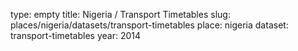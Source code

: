 type: empty
title: Nigeria / Transport Timetables
slug: places/nigeria/datasets/transport-timetables
place: nigeria
dataset: transport-timetables
year: 2014
